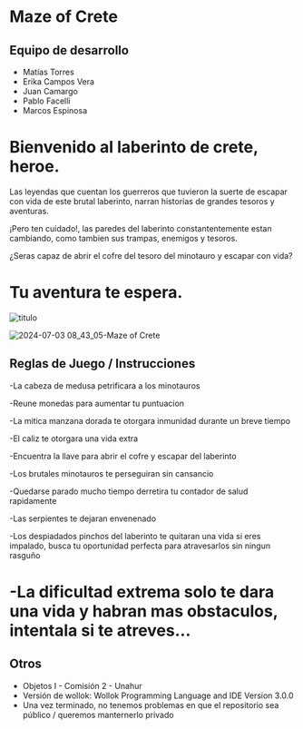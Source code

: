 # Maze of Crete

## Equipo de desarrollo

- Matías Torres
- Erika Campos Vera
- Juan Camargo
- Pablo Facelli
- Marcos Espinosa

# Bienvenido al laberinto de crete, heroe.

Las leyendas que cuentan los guerreros que tuvieron la suerte de escapar con vida de este brutal laberinto, narran historias de grandes tesoros y aventuras.

¡Pero ten cuidado!, las paredes del laberinto constantentemente estan cambiando, como tambien sus trampas, enemigos y tesoros.

¿Seras capaz de abrir el cofre del tesoro del minotauro
y escapar con vida?

# Tu aventura te espera.

![titulo](https://github.com/obj1-unahur-2024s1/TPGameIntegrador-escuadronwollok/assets/132846673/2727bd1d-ae91-4f67-92b9-5ee2f58b05d5)

![2024-07-03 08_43_05-Maze of Crete](https://github.com/obj1-unahur-2024s1/TPGameIntegrador-escuadronwollok/assets/132846673/0aa65765-78d7-4df7-aba9-ba956b52c821)

## Reglas de Juego / Instrucciones

-La cabeza de medusa petrificara a los minotauros

-Reune monedas para aumentar tu puntuacion

-La mitica manzana dorada te otorgara inmunidad durante un breve tiempo

-El caliz te otorgara una vida extra

-Encuentra la llave para abrir el cofre y escapar del laberinto

-Los brutales minotauros te perseguiran sin cansancio

-Quedarse parado mucho tiempo derretira tu contador de salud rapidamente

-Las serpientes te dejaran envenenado

-Los despiadados pinchos del laberinto te quitaran una vida si eres impalado, busca tu oportunidad perfecta
para atravesarlos sin ningun rasguño


# -La dificultad extrema solo te dara una vida y habran mas obstaculos, intentala si te atreves...

## Otros

- Objetos I - Comisión 2 - Unahur
- Versión de wollok: Wollok Programming Language and IDE Version 3.0.0
- Una vez terminado, no tenemos problemas en que el repositorio sea público / queremos manternerlo privado
